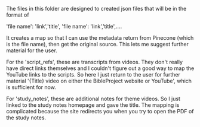 The files in this folder are designed to created json files that will be in the format of 

'file name': 'link','title', 'file name': 'link','title',....

It creates a map so that I can use the metadata return from Pinecone (which is the file name), then get the original source. This lets me suggest further material for the user.

For the 'script_refs', these are transcripts from videos. They don't really have direct links themselves and I couldn't figure out a good way to map the YouTube links to the scripts. So here I just return to the user for further material '{Title} video on either the BibleProject website or YouTube', which is sufficient for now. 

For 'study_notes', these are additional notes for theme videos. So I just linked to the study notes homepage and gave the title. The mapping is complicated because the site redirects you when you try to open the PDF of the study notes.